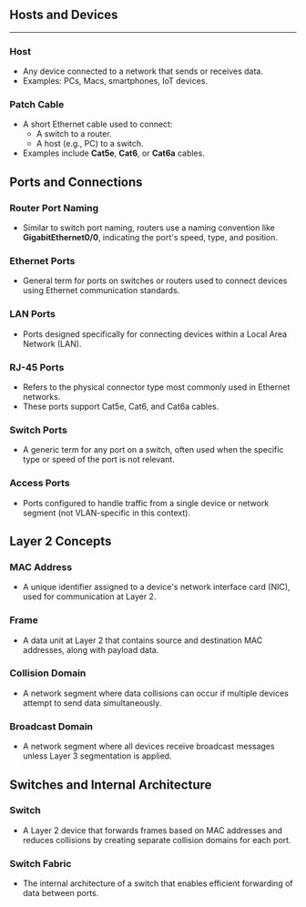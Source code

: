 ## Hosts and Devices
---  

### Host
- Any device connected to a network that sends or receives data.
- Examples: PCs, Macs, smartphones, IoT devices.

### Patch Cable
- A short Ethernet cable used to connect:
  - A switch to a router.
  - A host (e.g., PC) to a switch.
- Examples include **Cat5e**, **Cat6**, or **Cat6a** cables.

## Ports and Connections
### Router Port Naming
- Similar to switch port naming, routers use a naming convention like **GigabitEthernet0/0**, indicating the port's speed, type, and position.

### Ethernet Ports
- General term for ports on switches or routers used to connect devices using Ethernet communication standards.

### LAN Ports
- Ports designed specifically for connecting devices within a Local Area Network (LAN).

### RJ-45 Ports
- Refers to the physical connector type most commonly used in Ethernet networks.
- These ports support Cat5e, Cat6, and Cat6a cables.

### Switch Ports
- A generic term for any port on a switch, often used when the specific type or speed of the port is not relevant.

### Access Ports
- Ports configured to handle traffic from a single device or network segment (not VLAN-specific in this context).

## Layer 2 Concepts
### MAC Address
- A unique identifier assigned to a device's network interface card (NIC), used for communication at Layer 2.

### Frame
- A data unit at Layer 2 that contains source and destination MAC addresses, along with payload data.

### Collision Domain
- A network segment where data collisions can occur if multiple devices attempt to send data simultaneously.

### Broadcast Domain
- A network segment where all devices receive broadcast messages unless Layer 3 segmentation is applied.

## Switches and Internal Architecture
### Switch
- A Layer 2 device that forwards frames based on MAC addresses and reduces collisions by creating separate collision domains for each port.

### Switch Fabric
- The internal architecture of a switch that enables efficient forwarding of data between ports.
